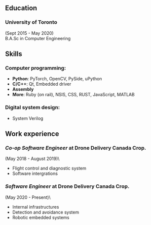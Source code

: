 ## Education
### University of Toronto
(Sept 2015 - May 2020) \
B.A.Sc in Computer Engineering

## Skills
### Computer programming:
- **Python**: PyTorch, OpenCV, PySide, uPython
- **C/C++**: Qt, Embedded driver
- **Assembly**
- **More**: Ruby (on rail), NSIS, CSS, RUST, JavaScript, MATLAB
### Digital system design:
- System Verilog

## Work experience
### *Co-op Software Engineer* at Drone Delivery Canada Crop.
(May 2018 - August 2019)\
- Flight control and diagnostic system
- Software intergrations
### *Software Engineer* at Drone Delivery Canada Crop.
(May 2020 - Present)\
- Internal infrastructures
- Detection and avoidance system
- Robotic embedded systems
